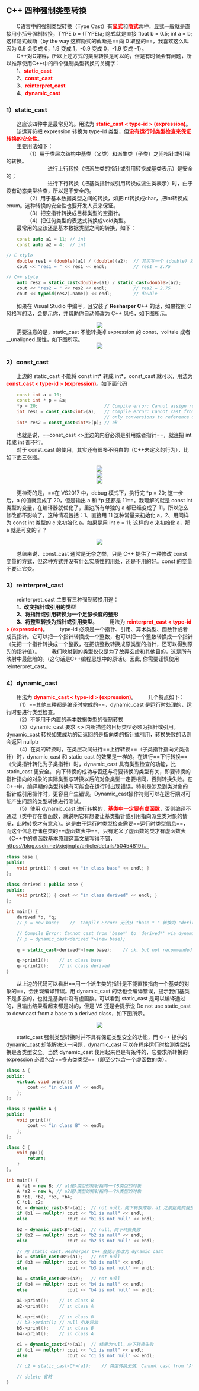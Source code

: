 ## C++ 四种强制类型转换
&emsp;&emsp;C语言中的强制类型转换（Type Cast）有<font color=red>**显式**</font>和<font color=red>**隐式**</font>两种，显式一般就是直接用小括号强制转换，TYPE b = (TYPE)a; 隐式就是直接 float b = 0.5; int a = b; 这样隐式截断（by the way 这样隐式的截断是==向 0 取整的==，我喜欢这么叫因为 0.9 会变成 0，1.9 变成 1，-0.9 变成 0，-1.9 变成 -1）。\
&emsp;&emsp;C++对C兼容，所以上述方式的类型转换是可以的，但是有时候会有问题，所以推荐使用C++中的四个强制类型转换的关键字：\
&emsp;&emsp;1、**<font color=#FF0000 >static_cast</font>**\
&emsp;&emsp;2、**<font color=#FF0000 >const_cast</font>**\
&emsp;&emsp;3、**<font color=#FF0000 >reinterpret_cast</font>**\
&emsp;&emsp;4、**<font color=#FF0000 >dynamic_cast</font>**
### 1）static_cast
&emsp;&emsp;这应该四种中是最常见的。用法为 **<font color=#FF0000 > static_cast < type-id > (expression)</font>**。\
&emsp;&emsp;该运算符把 expression 转换为 type-id 类型，但<font color=red>**没有运行时类型检查来保证转换的安全性**</font>。\
&emsp;&emsp;主要用法如下：\
&emsp;&emsp;&emsp;&emsp;（1）用于类层次结构中基类（父类）和派生类（子类）之间指针或引用的转换。\
&emsp;&emsp;&emsp;&emsp;&emsp;&emsp;&emsp;&emsp;进行上行转换（把派生类的指针或引用转换成基类表示）是安全的；\
&emsp;&emsp;&emsp;&emsp;&emsp;&emsp;&emsp;&emsp;进行下行转换（把基类指针或引用转换成派生类表示）时，由于没有动态类型检查，所以是不安全的。\
&emsp;&emsp;&emsp;&emsp;（2）用于基本数据类型之间的转换，如把int转换成char，把int转换成enum。这种转换的安全性也要开发人员来保证。\
&emsp;&emsp;&emsp;&emsp;（3）把空指针转换成目标类型的空指针。\
&emsp;&emsp;&emsp;&emsp;（4）把任何类型的表达式转换成void类型。\
&emsp;&emsp;最常用的应该还是基本数据类型之间的转换，如下：

```cpp
	const auto a1 = 11;	// int
	const auto a2 = 4;	// int

// C style
	double res1 = (double)(a1) / (double)(a2);	// 其实写一个 (double) 就行
	cout << "res1 = " << res1 << endl;			// res1 = 2.75

// C++ style
	auto res2 = static_cast<double>(a1) / static_cast<double>(a2);
	cout << "res2 = " << res2 << endl;			// res2 = 2.75
	cout << typeid(res2).name() << endl;		// double
```
&emsp;&emsp;如果在 Visual Studio 中编写，且安装了 **Resharper C++** 的话，如果按照 C 风格写的话，会提示你，并帮助你自动修改为 C++ 风格，如下图所示。
<div align=center><img  src="https://img-blog.csdnimg.cn/20190228133229878.png?x-oss-process=image/watermark,type_ZmFuZ3poZW5naGVpdGk,shadow_10,text_aHR0cHM6Ly9ibG9nLmNzZG4ubmV0L0JvYl9feXVhbg==,size_16,color_FFFFFF,t_70"/>
</div>
&emsp;&emsp;需要注意的是，static_cast 不能转换掉 expression 的 const、volitale 或者 __unaligned 属性，如下图所示。
<div align=center><img src="https://img-blog.csdnimg.cn/20190228182706804.png"/>
</div>

### 2）const_cast
&emsp;&emsp;上边的 static_cast 不能将 const int* 转成 int*，const_cast 就可以，用法为 **<font color=#FF0000 > const_cast < type-id > (expression)</font>**。如下面代码
```cpp
	const int a = 10;
	const int * p = &a;
	*p = 20;						 // Compile error: Cannot assign readonly type 'int const'
	int res1 = const_cast<int>(a);   // Compile error: Cannot cast from 'int' to 'int' via const_cast
									 // only conversions to reference or pointer types are allowed
	int* res2 = const_cast<int*>(p); // ok
```
&emsp;&emsp;也就是说，==const_cast <>里边的内容必须是引用或者指针==，就连把 int 转成 int 都不行。\
&emsp;&emsp;对于 const_cast 的使用，其实还有很多不明白的（C++未定义的行为），比如下面三张图。
<div align=center><img src="https://img-blog.csdnimg.cn/20190228194454195.png"/>
</div>
<div align=center><img src="https://img-blog.csdnimg.cn/20190228194503518.png"/>
</div>
<div align=center><img src="https://img-blog.csdnimg.cn/20190228194512888.png"/>
</div>

&emsp;&emsp;更神奇的是，==在 VS2017 中，debug 模式下，执行完 *p = 20; 这一步后，a 的值就变成了 20，但是输出 a 和 *p 还都是 11==。我理解的就是 const int 类型的变量，在编译器就优化了，里边所有单独的 a 都已经变成了 11，所以怎么修改都不影响了，这种情况包括：1、直接用 11 这种常量来初始化 a，2、用同样为 const int 类型的 c 来初始化 a。如果是用 int c = 11; 这样的 c 来初始化 a，那 a 就是可变的？？
<div align=center><img src="https://img-blog.csdnimg.cn/20190228195649210.png?x-oss-process=image/watermark,type_ZmFuZ3poZW5naGVpdGk,shadow_10,text_aHR0cHM6Ly9ibG9nLmNzZG4ubmV0L0JvYl9feXVhbg==,size_16,color_FFFFFF,t_70"/>
</div>

&emsp;&emsp;总结来说，const_cast 通常是无奈之举，只是 C++ 提供了一种修改 const 变量的方式，但这种方式并没有什么实质性的用处，还是不用的好。const 的变量不要让它变。
### 3）reinterpret_cast
&emsp;&emsp;reinterpret_cast 主要有三种强制转换用途： \
&emsp;&emsp;**1、改变指针或引用的类型\
&emsp;&emsp;2、将指针或引用转换为一个足够长度的整形\
&emsp;&emsp;3、将整型转换为指针或引用类型**。
&emsp;&emsp;用法为 **<font color=#FF0000 > reinterpret_cast < type-id > (expression)</font>**。
&emsp;&emsp;type-id 必须是一个指针、引用、算术类型、函数针或者成员指针。它可以把一个指针转换成一个整数，也可以把一个整数转换成一个指针（先把一个指针转换成一个整数，在把该整数转换成原类型的指针，还可以得到原先的指针值）。
&emsp;&emsp;我们映射到的类型仅仅是为了故弄玄虚和其他目的，这是所有映射中最危险的。(这句话是C++编程思想中的原话)。因此, 你需要谨慎使用 reinterpret_cast。
### 4）dynamic_cast
&emsp;&emsp;用法为 **<font color=#FF0000 > dynamic_cast < type-id > (expression)</font>**。
&emsp;&emsp;几个特点如下：\
&emsp;&emsp;（1）==其他三种都是编译时完成的==，dynamic_cast 是运行时处理的，运行时要进行类型检查。\
&emsp;&emsp;（2）不能用于内置的基本数据类型的强制转换\
&emsp;&emsp;（3）dynamic_cast 要求 <> 内所描述的目标类型必须为指针或引用。dynamic_cast 转换如果成功的话返回的是指向类的指针或引用，转换失败的话则会返回 nullptr\
&emsp;&emsp;（4）在类的转换时，在类层次间进行==上行转换==（子类指针指向父类指针）时，dynamic_cast 和 static_cast 的效果是一样的。在进行==下行转换==（父类指针转化为子类指针）时，dynamic_cast 具有类型检查的功能，比 static_cast 更安全。 向下转换的成功与否还与将要转换的类型有关，即要转换的指针指向的对象的实际类型与转换以后的对象类型一定要相同，否则转换失败。在C++中，编译期的类型转换有可能会在运行时出现错误，特别是涉及到类对象的指针或引用操作时，更容易产生错误。Dynamic_cast操作符则可以在运行期对可能产生问题的类型转换进行测试。\
&emsp;&emsp;（5）使用 dynamic_cast 进行转换的，**<font color=#FF0000 >基类中一定要有虚函数</font>**，否则编译不通过（类中存在虚函数，就说明它有想要让基类指针或引用指向派生类对象的情况，此时转换才有意义）。这是由于运行时类型检查需要==运行时类型信息==，而这个信息存储在类的==虚函数表中==，只有定义了虚函数的类才有虚函数表（C++中的虚函数基本原理这篇文章写得不错，https://blog.csdn.net/xiejingfa/article/details/50454819）。
```cpp
class base {
public:
	void print1() { cout << "in class base" << endl; }
};

class derived : public base {
public:
	void print2() { cout << "in class derived" << endl; }
};

int main() {
	derived *p, *q;
	// p = new base;	//  Compilr Error: 无法从 "base * " 转换为 "derived * "

	// Compile Error: Cannot cast from 'base*' to 'derived*' via dynamic_cast: expression type is not polymorphic(多态的)
	// p = dynamic_cast<derived *>(new base);

	q = static_cast<derived*>(new base);	// ok, but not recommended

	q->print1();	// in class base
	q->print2();	// in class derived
}
```
&emsp;&emsp;从上边的代码可以看出==用一个派生类的指针是不能直接指向一个基类的对象的==，会出现编译错误。用 dynamic_cast 的话也会编译错误，提示我们基类不是多态的，也就是基类中没有虚函数。可以看到 static_cast 是可以编译通过的，且输出结果看起来都是对的，但是 VS 还是会提示说 Do not use static_cast to downcast from a base to a derived class，如下图所示。
<div align=center><img src="https://img-blog.csdnimg.cn/20190228203528655.png"/>
</div>

&emsp;&emsp;static_cast 强制类型转换时并不具有保证类型安全的功能，而 C++ 提供的 dynamic_cast 却能解决这一问题，dynamic_cast 可以在程序运行时检测类型转换是否类型安全。当然 dynamic_cast 使用起来也是有条件的，它要求所转换的 expression 必须包含==多态类类型==（即至少包含一个虚函数的类）。
```cpp
class A {
public:
	virtual void print(){
		cout << "in class A" << endl;
	};
};

class B :public A {
public:
	void print(){
		cout << "in class B" << endl;
	};
};

class C {
	void pp(){
		return;
	}
};

int main() {
	A *a1 = new B; // a1是A类型的指针指向一个B类型的对象
	A *a2 = new A; // a2是A类型的指针指向一个A类型的对象
	B *b1, *b2, *b3, *b4;
	C *c1, c2;
	b1 = dynamic_cast<B*>(a1);	// not null，向下转换成功，a1 之前指向的就是 B 类型的对象，所以可以转换成 B 类型的指针。
	if (b1 == nullptr) cout << "b1 is null" << endl;
	else               cout << "b1 is not null" << endl;

	b2 = dynamic_cast<B*>(a2);	// null，向下转换失败
	if (b2 == nullptr) cout << "b2 is null" << endl;
	else               cout << "b2 is not null" << endl;

	// 用 static_cast，Resharper C++ 会提示修改为 dynamic_cast
	b3 = static_cast<B*>(a1);	// not null
	if (b3 == nullptr) cout << "b3 is null" << endl;
	else               cout << "b3 is not null" << endl;

	b4 = static_cast<B*>(a2);	// not null
	if (b4 == nullptr) cout << "b4 is null" << endl;
	else               cout << "b4 is not null" << endl;

	a1->print();	// in class B
	a2->print();	// in class A
	
	b1->print();	// in class B
	// b2->print(); // null 引发异常
	b3->print();	// in class B
	b4->print();	// in class A

	c1 = dynamic_cast<C*>(a1);	// 结果为null，向下转换失败
	if (c1 == nullptr) cout << "c1 is null" << endl;
	else               cout << "c1 is not null" << endl;

	// c2 = static_cast<C*>(a1);	// 类型转换无效, Cannot cast from 'A*' to 'C*' via static_cast

	// delete 省略
}
```
